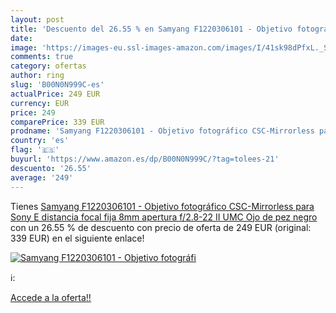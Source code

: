 ```yaml
---
layout: post
title: 'Descuento del 26.55 % en Samyang F1220306101 - Objetivo fotográfi'
date: 
image: 'https://images-eu.ssl-images-amazon.com/images/I/41sk98dPfxL._SL200_.jpg'
comments: true
category: ofertas
author: ring
slug: 'B00N0N999C-es'
actualPrice: 249 EUR
currency: EUR
price: 249
comparePrice: 339 EUR
prodname: 'Samyang F1220306101 - Objetivo fotográfico CSC-Mirrorless para Sony E  distancia focal fija 8mm  apertura f/2.8-22 II UMC  Ojo de pez   negro'
country: 'es'
flag: '🇪🇸'
buyurl: 'https://www.amazon.es/dp/B00N0N999C/?tag=tolees-21'
descuento: '26.55'
average: '249'
---
```


Tienes [Samyang F1220306101 - Objetivo fotográfico CSC-Mirrorless para Sony E  distancia focal fija 8mm  apertura f/2.8-22 II UMC  Ojo de pez   negro](https://www.amazon.es/dp/B00N0N999C/?tag=tolees-21) con un 26.55 % de descuento con precio de oferta de 249 EUR (original: 339 EUR) en el siguiente enlace!

[![Samyang F1220306101 - Objetivo fotográfi](https://images-eu.ssl-images-amazon.com/images/I/41sk98dPfxL._SL200_.jpg)](https://www.amazon.es/dp/B00N0N999C/?tag=tolees-21)

ℹ️:


[Accede a la oferta!!](https://www.amazon.es/dp/B00N0N999C/?tag=tolees-21)

